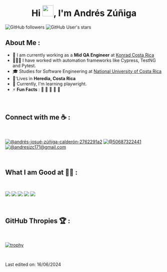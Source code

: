 <h1 align="center">Hi <img src="https://media.giphy.com/media/hvRJCLFzcasrR4ia7z/giphy.gif" width="35">, I'm Andrés Zúñiga</h1>

![GitHub followers](https://img.shields.io/github/followers/AnZuCa?style=social) ![GitHub User's stars](https://img.shields.io/github/stars/AnZuCa?style=social)

## About Me :

- 🏢 I am currently working as a **Mid QA Engineer** at [Konrad Costa Rica](https://www.konrad.com/)
- 👨🏻‍💻 I have worked with automation frameworks like Cypress, TestNG and Pytest.
- 🎓 Studies for Software Engineering at [National University of Costa Rica](https://www.una.ac.cr/)
- 🏡'Lives in **Heredia, Costa Rica**
- 🧠 Currently, I'm learning playwright.
- ⚡ **Fun Facts** : 🍕 🏉 🏏 🎥 🚞

<br>

## Connect with me ☕ :

<br>

[![@andrés-josué-zúñiga-calderón-2762291a2](https://img.icons8.com/fluency/48/000000/linkedin.png "@andrés-josué-zúñiga-calderón-2762291a2")](https://www.linkedin.com/in/andr%C3%A9s-josu%C3%A9-z%C3%BA%C3%B1iga-calder%C3%B3n-2762291a2/) [![@50687322441](https://img.icons8.com/fluency/48/000000/phone-disconnected.png "@50687322441")](tel:50687322441) [![@andresjzc171@gmail.com](https://img.icons8.com/fluency/48/000000/gmail.png "@andresjzc171@gmail.com")](andresjzc171@gmail.com)

<br>

## What I am Good at 🧑‍💻 :

<br>

<img src="https://img.icons8.com/color/48/000000/javascript--v1.png"/> <img src="https://img.icons8.com/color/48/000000/python.png"/> <img src="https://img.icons8.com/color/48/000000/java-coffee-cup-logo--v1.png"/> <img src="https://img.icons8.com/color/48/000000/selenium-test-automation.png"/> <img src="https://img.icons8.com/color/48/000000/mysql-logo.png"/>

<br>


## GitHub Thropies 🏆 :

<br>

[![trophy](https://github-profile-trophy.vercel.app/?username=AnZuCa)](https://github.com/AnZuCa/github-profile-trophy)

<br>

Last edited on: 16/06/2024
